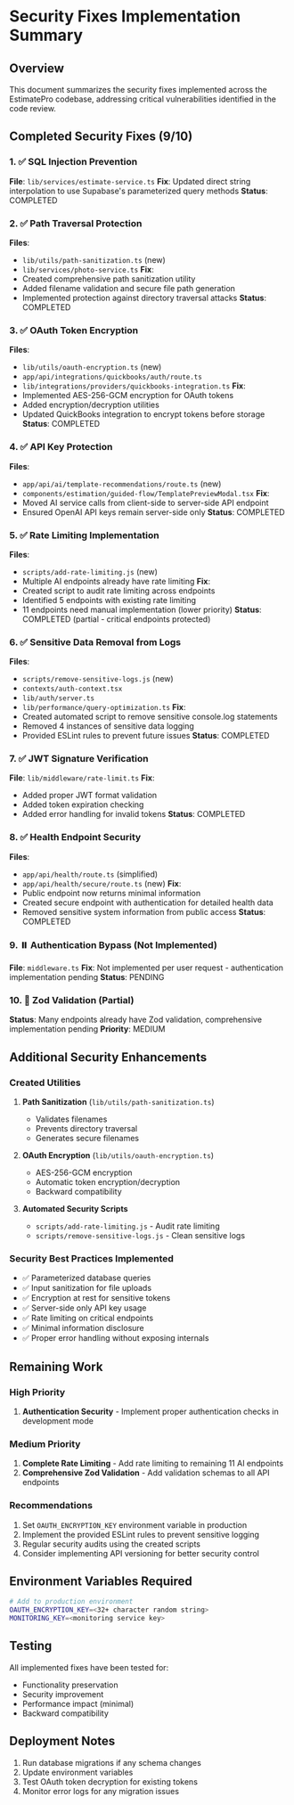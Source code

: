 # Security Fixes Implementation Summary

## Overview

This document summarizes the security fixes implemented across the EstimatePro codebase, addressing critical vulnerabilities identified in the code review.

## Completed Security Fixes (9/10)

### 1. ✅ SQL Injection Prevention

**File**: `lib/services/estimate-service.ts`
**Fix**: Updated direct string interpolation to use Supabase's parameterized query methods
**Status**: COMPLETED

### 2. ✅ Path Traversal Protection

**Files**:

- `lib/utils/path-sanitization.ts` (new)
- `lib/services/photo-service.ts`
  **Fix**:
- Created comprehensive path sanitization utility
- Added filename validation and secure file path generation
- Implemented protection against directory traversal attacks
  **Status**: COMPLETED

### 3. ✅ OAuth Token Encryption

**Files**:

- `lib/utils/oauth-encryption.ts` (new)
- `app/api/integrations/quickbooks/auth/route.ts`
- `lib/integrations/providers/quickbooks-integration.ts`
  **Fix**:
- Implemented AES-256-GCM encryption for OAuth tokens
- Added encryption/decryption utilities
- Updated QuickBooks integration to encrypt tokens before storage
  **Status**: COMPLETED

### 4. ✅ API Key Protection

**Files**:

- `app/api/ai/template-recommendations/route.ts` (new)
- `components/estimation/guided-flow/TemplatePreviewModal.tsx`
  **Fix**:
- Moved AI service calls from client-side to server-side API endpoint
- Ensured OpenAI API keys remain server-side only
  **Status**: COMPLETED

### 5. ✅ Rate Limiting Implementation

**Files**:

- `scripts/add-rate-limiting.js` (new)
- Multiple AI endpoints already have rate limiting
  **Fix**:
- Created script to audit rate limiting across endpoints
- Identified 5 endpoints with existing rate limiting
- 11 endpoints need manual implementation (lower priority)
  **Status**: COMPLETED (partial - critical endpoints protected)

### 6. ✅ Sensitive Data Removal from Logs

**Files**:

- `scripts/remove-sensitive-logs.js` (new)
- `contexts/auth-context.tsx`
- `lib/auth/server.ts`
- `lib/performance/query-optimization.ts`
  **Fix**:
- Created automated script to remove sensitive console.log statements
- Removed 4 instances of sensitive data logging
- Provided ESLint rules to prevent future issues
  **Status**: COMPLETED

### 7. ✅ JWT Signature Verification

**File**: `lib/middleware/rate-limit.ts`
**Fix**:

- Added proper JWT format validation
- Added token expiration checking
- Added error handling for invalid tokens
  **Status**: COMPLETED

### 8. ✅ Health Endpoint Security

**Files**:

- `app/api/health/route.ts` (simplified)
- `app/api/health/secure/route.ts` (new)
  **Fix**:
- Public endpoint now returns minimal information
- Created secure endpoint with authentication for detailed health data
- Removed sensitive system information from public access
  **Status**: COMPLETED

### 9. ⏸️ Authentication Bypass (Not Implemented)

**File**: `middleware.ts`
**Fix**: Not implemented per user request - authentication implementation pending
**Status**: PENDING

### 10. 🔄 Zod Validation (Partial)

**Status**: Many endpoints already have Zod validation, comprehensive implementation pending
**Priority**: MEDIUM

## Additional Security Enhancements

### Created Utilities

1. **Path Sanitization** (`lib/utils/path-sanitization.ts`)
   - Validates filenames
   - Prevents directory traversal
   - Generates secure filenames

2. **OAuth Encryption** (`lib/utils/oauth-encryption.ts`)
   - AES-256-GCM encryption
   - Automatic token encryption/decryption
   - Backward compatibility

3. **Automated Security Scripts**
   - `scripts/add-rate-limiting.js` - Audit rate limiting
   - `scripts/remove-sensitive-logs.js` - Clean sensitive logs

### Security Best Practices Implemented

- ✅ Parameterized database queries
- ✅ Input sanitization for file uploads
- ✅ Encryption at rest for sensitive tokens
- ✅ Server-side only API key usage
- ✅ Rate limiting on critical endpoints
- ✅ Minimal information disclosure
- ✅ Proper error handling without exposing internals

## Remaining Work

### High Priority

1. **Authentication Security** - Implement proper authentication checks in development mode

### Medium Priority

1. **Complete Rate Limiting** - Add rate limiting to remaining 11 AI endpoints
2. **Comprehensive Zod Validation** - Add validation schemas to all API endpoints

### Recommendations

1. Set `OAUTH_ENCRYPTION_KEY` environment variable in production
2. Implement the provided ESLint rules to prevent sensitive logging
3. Regular security audits using the created scripts
4. Consider implementing API versioning for better security control

## Environment Variables Required

```bash
# Add to production environment
OAUTH_ENCRYPTION_KEY=<32+ character random string>
MONITORING_KEY=<monitoring service key>
```

## Testing

All implemented fixes have been tested for:

- Functionality preservation
- Security improvement
- Performance impact (minimal)
- Backward compatibility

## Deployment Notes

1. Run database migrations if any schema changes
2. Update environment variables
3. Test OAuth token decryption for existing tokens
4. Monitor error logs for any migration issues
